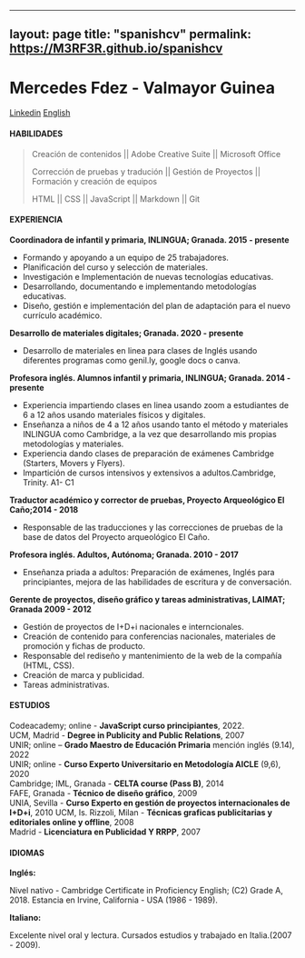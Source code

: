 

---
layout: page
title: "spanishcv"
permalink: https://M3RF3R.github.io/spanishcv
---
# Mercedes Fdez - Valmayor Guinea  

[Linkedin](http://www.linkedin.com/in/mercedes-fdz-valmayor-guinea-00068a1a3) [English](index.markdown)

#### HABILIDADES 

> Creación de contenidos || Adobe Creative Suite || Microsoft Office
>  
> Corrección de pruebas y tradución || Gestión de Proyectos || Formación y creación de equipos
> 
> HTML || CSS || JavaScript || Markdown || Git

#### EXPERIENCIA 

**Coordinadora de infantil y primaria, INLINGUA; Granada. 2015 - presente** 

- Formando y apoyando a un equipo de 25 trabajadores.
- Planificación del curso y selección de materiales.
- Investigación e Implementación de nuevas tecnologías educativas.
- Desarrollando, documentando e implementando metodologías educativas.
- Diseño, gestión e implementación del plan de adaptación para el nuevo currículo académico. 

**Desarrollo de materiales digitales; Granada. 2020 - presente** 

- Desarrollo de materiales en linea para clases de Inglés usando diferentes programas como genil.ly, google docs o canva.

**Profesora inglés. Alumnos infantil y primaria, INLINGUA; Granada. 2014 - presente** 

- Experiencia impartiendo clases en linea usando zoom a estudiantes de 6 a 12 años usando materiales físicos y digitales.
- Enseñanza a niños de 4 a 12 años usando tanto el método y materiales INLINGUA como Cambridge, a la vez que desarrollando mis propias metodologías y materiales. 
- Experiencia dando clases de preparación de exámenes Cambridge (Starters, Movers y Flyers).
- Impartición de cursos intensivos y extensivos a adultos.Cambridge, Trinity. A1- C1 
 

**Traductor académico y corrector de pruebas, Proyecto Arqueológico El Caño;2014 - 2018** 

- Responsable de las traducciones y las correcciones de pruebas de la base de datos del Proyecto arqueológico El Caño.

**Profesora inglés. Adultos, Autónoma; Granada. 2010 - 2017** 

- Enseñanza priada a adultos: Preparación de exámenes, Inglés para principiantes, mejora de las habilidades de escritura y de conversación.

**Gerente de proyectos, diseño gráfico y tareas administrativas, LAIMAT; Granada 2009 - 2012** 

- Gestión de proyectos de I+D+i nacionales e interncionales.
- Creación de contenido para conferencias nacionales, materiales de promoción y fichas de producto. 
- Responsable del rediseño y mantenimiento de la web de la compañía (HTML, CSS).
- Creación de marca y publicidad.
- Tareas administrativas.

#### ESTUDIOS 

Codeacademy; online - **JavaScript curso principiantes**, 2022. <br>
UCM, Madrid - **Degree in Publicity and Public Relations**, 2007 <br>
UNIR; online – **Grado Maestro de Educación Primaria** mención inglés (9.14), 2022 <br>
UNIR; online - **Curso Experto Universitario en Metodología AICLE** (9,6), 2020 <br>
Cambridge; IML, Granada - **CELTA course (Pass B)**, 2014<br>
FAFE, Granada - **Técnico de diseño gráfico**, 2009 <br>
UNIA, Sevilla - **Curso Experto en gestión de proyectos internacionales de I+D+i**, 2010 UCM,
Is. Rizzoli, Milan - **Técnicas graficas publicitarias y editoriales online y offline**, 2008 <br>
Madrid - **Licenciatura en Publicidad Y RRPP**, 2007


#### IDIOMAS 

**Inglés:**

Nivel nativo - Cambridge Certificate in Proficiency English; (C2) Grade A, 2018.
Estancia en Irvine, California - USA (1986 - 1989).

**Italiano:**

Excelente nivel oral y lectura.
Cursados estudios y trabajado en Italia.(2007 - 2009).
   

 



